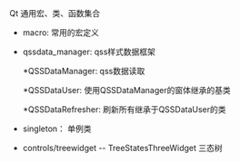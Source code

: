 Qt 通用宏、类、函数集合

- macro: 常用的宏定义
  
- qssdata_manager: qss样式数据框架

  *QSSDataManager: qss数据读取

  *QSSDataUser: 使用QSSDataManager的窗体继承的基类
  
  *QSSDataRefresher: 刷新所有继承于QSSDataUser的类
  
  
- singleton： 单例类


- controls/treewidget
  -- TreeStatesThreeWidget 三态树
